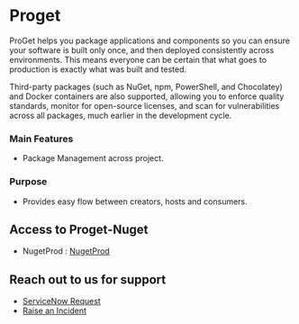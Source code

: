 # Proget

ProGet helps you package applications and components so you can ensure your software is built only once, and then deployed consistently across environments. This means everyone can be certain that what goes to production is exactly what was built and tested.

Third-party packages (such as NuGet, npm, PowerShell, and Chocolatey) and Docker containers are also supported, allowing you to enforce quality standards, monitor for open-source licenses, and scan for vulnerabilities across all packages, much earlier in the development cycle.

### Main Features
- Package Management across project.

### Purpose
- Provides easy flow between creators, hosts and consumers.

## Access to Proget-Nuget

   - NugetProd : [NugetProd](https://nugetprod.emea.roche.com/)

## Reach out to us for support

- [ServiceNow Request](https://roche.service-now.com/rose?id=nr_sc_cat_item&sys_id=c97953a2ebbfa7046a4e0dffab887e9f)
- [Raise an Incident](https://roche.service-now.com/rose?id=nr_sc_cat_item&sys_id=7200409b4f7b5704c93809de0310c782)
